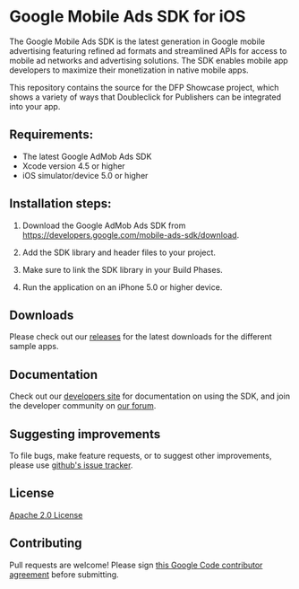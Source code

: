 Google Mobile Ads SDK for iOS
=============================
The Google Mobile Ads SDK is the latest generation in Google mobile advertising featuring refined ad formats and streamlined APIs for access to mobile ad networks and advertising solutions. The SDK enables mobile app developers to maximize their monetization in native mobile apps.

This repository contains the source for the DFP Showcase project, which shows a variety of ways that Doubleclick for Publishers can be integrated into your app.

Requirements:
-------------
* The latest Google AdMob Ads SDK
* Xcode version 4.5 or higher
* iOS simulator/device 5.0 or higher

Installation steps:
-------------------
1. Download the Google AdMob Ads SDK from
   https://developers.google.com/mobile-ads-sdk/download.

2. Add the SDK library and header files to your project.

3. Make sure to link the SDK library in your Build Phases.

4. Run the application on an iPhone 5.0 or higher device.

Downloads
----------
Please check out our [releases](https://github.com/googleads/googleads-mobile-ios-dfpshowcase/releases) for the latest downloads for the different sample apps.

Documentation
--------------
Check out our [developers site](https://developers.google.com/mobile-ads-sdk/) for documentation on using the SDK, and join the developer community on [our forum](https://groups.google.com/forum/#!forum/google-admob-ads-sdk).

Suggesting improvements
-----------------------
To file bugs, make feature requests, or to suggest other improvements, please use [github's issue tracker](https://github.com/googleads/googleads-mobile-ios-dfpshowcase/issues).

License
--------
[Apache 2.0 License](http://www.apache.org/licenses/LICENSE-2.0.html)

Contributing
------------
Pull requests are welcome! Please sign [this Google Code contributor agreement](https://developers.google.com/open-source/cla/individual?csw=1) before submitting.
